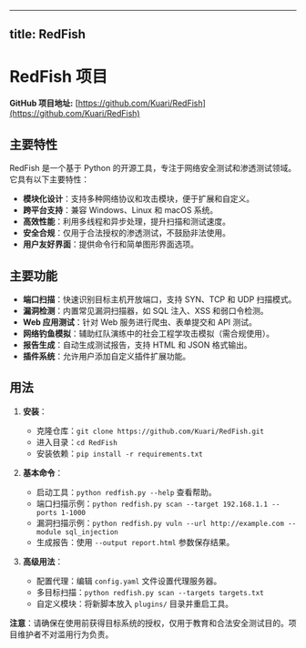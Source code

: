 
---
title: RedFish
---

# RedFish 项目

**GitHub 项目地址:** [https://github.com/Kuari/RedFish](https://github.com/Kuari/RedFish)

## 主要特性
RedFish 是一个基于 Python 的开源工具，专注于网络安全测试和渗透测试领域。它具有以下主要特性：
- **模块化设计**：支持多种网络协议和攻击模块，便于扩展和自定义。
- **跨平台支持**：兼容 Windows、Linux 和 macOS 系统。
- **高效性能**：利用多线程和异步处理，提升扫描和测试速度。
- **安全合规**：仅用于合法授权的渗透测试，不鼓励非法使用。
- **用户友好界面**：提供命令行和简单图形界面选项。

## 主要功能
- **端口扫描**：快速识别目标主机开放端口，支持 SYN、TCP 和 UDP 扫描模式。
- **漏洞检测**：内置常见漏洞扫描器，如 SQL 注入、XSS 和弱口令检测。
- **Web 应用测试**：针对 Web 服务进行爬虫、表单提交和 API 测试。
- **网络钓鱼模拟**：辅助红队演练中的社会工程学攻击模拟（需合规使用）。
- **报告生成**：自动生成测试报告，支持 HTML 和 JSON 格式输出。
- **插件系统**：允许用户添加自定义插件扩展功能。

## 用法
1. **安装**：
   - 克隆仓库：`git clone https://github.com/Kuari/RedFish.git`
   - 进入目录：`cd RedFish`
   - 安装依赖：`pip install -r requirements.txt`

2. **基本命令**：
   - 启动工具：`python redfish.py --help` 查看帮助。
   - 端口扫描示例：`python redfish.py scan --target 192.168.1.1 --ports 1-1000`
   - 漏洞扫描示例：`python redfish.py vuln --url http://example.com --module sql_injection`
   - 生成报告：使用 `--output report.html` 参数保存结果。

3. **高级用法**：
   - 配置代理：编辑 `config.yaml` 文件设置代理服务器。
   - 多目标扫描：`python redfish.py scan --targets targets.txt`
   - 自定义模块：将新脚本放入 `plugins/` 目录并重启工具。

**注意**：请确保在使用前获得目标系统的授权，仅用于教育和合法安全测试目的。项目维护者不对滥用行为负责。